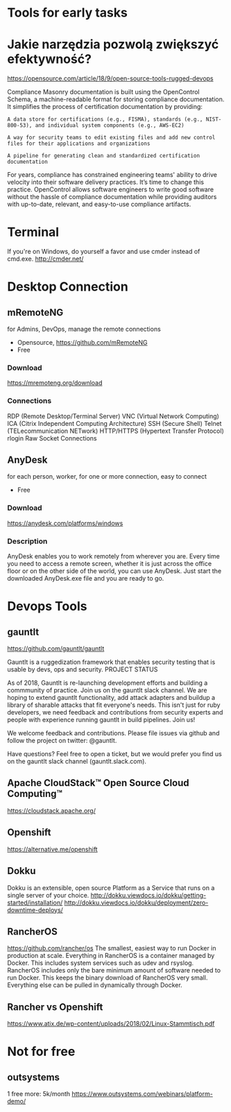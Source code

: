 # Tools for early tasks
# Jakie narzędzia pozwolą zwiększyć efektywność?

https://opensource.com/article/18/9/open-source-tools-rugged-devops


Compliance Masonry documentation is built using the OpenControl Schema, a machine-readable format for storing compliance documentation. It simplifies the process of certification documentation by providing:

    A data store for certifications (e.g., FISMA), standards (e.g., NIST-800-53), and individual system components (e.g., AWS-EC2)

    A way for security teams to edit existing files and add new control files for their applications and organizations

    A pipeline for generating clean and standardized certification documentation

For years, compliance has constrained engineering teams' ability to drive velocity into their software delivery practices. It’s time to change this practice. OpenControl allows software engineers to write good software without the hassle of compliance documentation while providing auditors with up-to-date, relevant, and easy-to-use compliance artifacts.

# Terminal
If you're on Windows, do yourself a favor and use cmder instead of cmd.exe.
http://cmder.net/

# Desktop Connection

## mRemoteNG 
for Admins, DevOps, manage the remote connections
+ Opensource, https://github.com/mRemoteNG
+ Free

### Download
https://mremoteng.org/download

### Connections
RDP (Remote Desktop/Terminal Server)
VNC (Virtual Network Computing)
ICA (Citrix Independent Computing Architecture)
SSH (Secure Shell)
Telnet (TELecommunication NETwork)
HTTP/HTTPS (Hypertext Transfer Protocol)
rlogin
Raw Socket Connections

## AnyDesk
for each person, worker, for one or more connection, easy to connect
+ Free

### Download
https://anydesk.com/platforms/windows

### Description
AnyDesk enables you to work remotely from wherever you are. Every time you need to access a remote screen, whether it is just across the office floor or on the other side of the world, you can use AnyDesk. Just start the downloaded AnyDesk.exe file and you are ready to go.



# Devops Tools


## gauntlt
https://github.com/gauntlt/gauntlt

Gauntlt is a ruggedization framework that enables security testing that is usable by devs, ops and security.
PROJECT STATUS

As of 2018, Gauntlt is re-launching development efforts and building a commmunity of practice. Join us on the gauntlt slack channel. We are hoping to extend gauntlt functionality, add attack adapters and buildup a library of sharable attacks that fit everyone's needs. This isn't just for ruby developers, we need feedback and contributions from security experts and people with experience running gauntlt in build pipelines. Join us!

We welcome feedback and contributions. Please file issues via github and follow the project on twitter: @gauntlt.

Have questions? Feel free to open a ticket, but we would prefer you find us on the gauntlt slack channel (gauntlt.slack.com).



## Apache CloudStack™ Open Source Cloud Computing™


https://cloudstack.apache.org/



## Openshift

https://alternative.me/openshift


## Dokku

Dokku is an extensible, open source Platform as a Service that runs on a single server of your choice.
http://dokku.viewdocs.io/dokku/getting-started/installation/
http://dokku.viewdocs.io/dokku/deployment/zero-downtime-deploys/

## RancherOS
https://github.com/rancher/os
The smallest, easiest way to run Docker in production at scale. Everything in RancherOS is a container managed by Docker. This includes system services such as udev and rsyslog. RancherOS includes only the bare minimum amount of software needed to run Docker. This keeps the binary download of RancherOS very small. Everything else can be pulled in dynamically through Docker.


## Rancher vs Openshift
https://www.atix.de/wp-content/uploads/2018/02/Linux-Stammtisch.pdf


# Not for free

## outsystems
1 free
more: 5k/month
https://www.outsystems.com/webinars/platform-demo/
